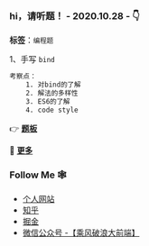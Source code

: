 <!--
**szjxxy/szjxxy** is a ✨ _special_ ✨ repository because its `README.md` (this file) appears on your GitHub profile.

Here are some ideas to get you started:

- 🔭 I’m currently working on ...
- 🌱 I’m currently learning ...
- 👯 I’m looking to collaborate on ...
- 🤔 I’m looking for help with ...
- 💬 Ask me about ...
- 📫 How to reach me: ...
- 😄 Pronouns: ...
- ⚡ Fun fact: ...
-->

### hi，请听题！ - 2020.10.28 -  👇

**标签**：`编程题`

1、手写 `bind`

```html
考察点：
    1. 对bind的了解
    2. 解法的多样性
    3. ES6的了解
    4. code style
```

 👉   **[题板](https://github.com/szjxxy/fe-happy-interview/issues/4)**

🚀    **[更多](https://github.com/szjxxy/fe-happy-interview/issues)**
### Follow Me 🕸

- [个人网站](http://fe.teachclass.cn/)
- [知乎](http://fe.teachclass.cn/)
- [掘金](http://fe.teachclass.cn/)
- [微信公众号 -【乘风破浪大前端】](http://fe.teachclass.cn/)
